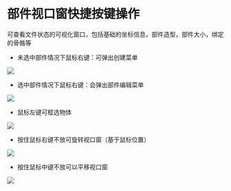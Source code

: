 # 部件视口窗快捷按键操作
可查看文件状态的可视化窗口，包括基础的坐标信息，部件造型，部件大小，绑定的骨骼等

- 未选中部件情况下鼠标右键：可弹出创建菜单

![](https://static.codemao.cn/pickduck/Sy63dF-fye.gif?hash=Fi2Y2AqQRE-QFr82kX7CLt1HLAUa)

- 选中部件情况下鼠标右键：会弹出部件编辑菜单

![](https://static.codemao.cn/pickduck/Bkn_9t-f1e.gif?hash=Fo_c0WuqxhuUiDDG5QfhDlQImamU)

- 鼠标左键可框选物体

![](https://static.codemao.cn/pickduck/rJAb5Kbzyx.gif?hash=FkqfdWBTP8xwdnocK7C1wDGNoWZh)

- 按住鼠标右键不放可旋转视口窗（基于鼠标位置）

![](https://static.codemao.cn/pickduck/ByFc5KbMye.gif?hash=lnQonwkPqAU-Ir70eke2d-qvh5wA)

- 按住鼠标中键不放可以平移视口窗

![](https://static.codemao.cn/pickduck/SJ2E9K-fJl.gif?hash=Fo1-1kGUowrmuOJc2IU8hSg6udDN)


